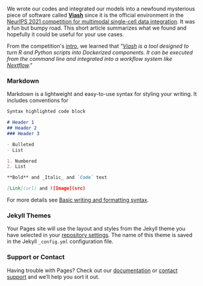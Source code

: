 We wrote our codes and integrated our models into a newfound mysterious piece of software called **[Viash](https://viash.io/)** since it is the official environment in the [NeurIPS 2021 competition for multimodal single-cell data integration](https://eval.ai/web/challenges/challenge-page/1111/overview). It was a fun but bumpy road. This short article summarizes what we found and hopefully it could be useful for your use cases. 

From the competition's [intro](https://openproblems.bio/neurips_docs/submission/quickstart/), we learned that _"[Viash](https://viash.io/) is a tool designed to turn R and Python scripts into Dockerized components. It can be executed from the command line and integrated into a workflow system like [Nextflow](https://www.nextflow.io/)."_

### Markdown

Markdown is a lightweight and easy-to-use syntax for styling your writing. It includes conventions for

```markdown
Syntax highlighted code block

# Header 1
## Header 2
### Header 3

- Bulleted
- List

1. Numbered
2. List

**Bold** and _Italic_ and `Code` text

[Link](url) and ![Image](src)
```

For more details see [Basic writing and formatting syntax](https://docs.github.com/en/github/writing-on-github/getting-started-with-writing-and-formatting-on-github/basic-writing-and-formatting-syntax).

### Jekyll Themes

Your Pages site will use the layout and styles from the Jekyll theme you have selected in your [repository settings](https://github.com/xuerchen/hello/settings/pages). The name of this theme is saved in the Jekyll `_config.yml` configuration file.

### Support or Contact

Having trouble with Pages? Check out our [documentation](https://docs.github.com/categories/github-pages-basics/) or [contact support](https://support.github.com/contact) and we’ll help you sort it out.
